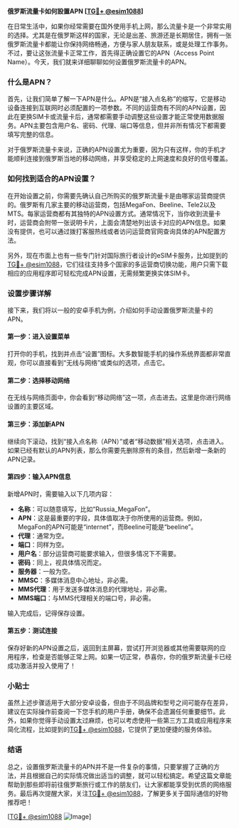 **俄罗斯流量卡如何設置APN [[TG💪+ @esim1088](https://t.me/s/esim1088)]**

在日常生活中，如果你经常需要在国外使用手机上网，那么流量卡是一个非常实用的选择。尤其是在俄罗斯这样的国家，无论是出差、旅游还是长期居住，拥有一张俄罗斯流量卡都能让你保持网络畅通，方便与家人朋友联系，或是处理工作事务。不过，要让这张流量卡正常工作，首先得正确设置它的APN（Access Point Name）。今天，我们就来详细聊聊如何设置俄罗斯流量卡的APN。

### 什么是APN？

首先，让我们简单了解一下APN是什么。APN是“接入点名称”的缩写，它是移动设备连接到互联网时必须配置的一项参数。不同的运营商有不同的APN设置，因此在更换SIM卡或流量卡后，通常都需要手动调整这些设置才能正常使用数据服务。APN主要包含用户名、密码、代理、端口等信息，但并非所有情况下都需要填写完整的信息。

对于俄罗斯流量卡来说，正确的APN设置尤为重要，因为只有这样，你的手机才能顺利连接到俄罗斯当地的移动网络，并享受稳定的上网速度和良好的信号覆盖。

### 如何找到适合的APN设置？

在开始设置之前，你需要先确认自己所购买的俄罗斯流量卡是由哪家运营商提供的。俄罗斯有几家主要的移动运营商，包括MegaFon、Beeline、Tele2以及MTS。每家运营商都有其独特的APN设置方式。通常情况下，当你收到流量卡时，运营商会附带一张说明卡片，上面会清楚地列出该卡对应的APN信息。如果没有提供，也可以通过拨打客服热线或者访问运营商官网查询具体的APN配置方法。

另外，现在市面上也有一些专门针对国际旅行者设计的eSIM卡服务，比如提到的[TG💪+ @esim1088](https://t.me/s/esim1088)，它们往往支持多个国家的多运营商切换功能，用户只需下载相应的应用程序即可轻松完成APN设置，无需频繁更换实体SIM卡。

### 设置步骤详解

接下来，我们将以一般的安卓手机为例，介绍如何手动设置俄罗斯流量卡的APN。

#### 第一步：进入设置菜单
打开你的手机，找到并点击“设置”图标。大多数智能手机的操作系统界面都非常直观，你可以直接看到“无线与网络”或类似的选项，点击它。

#### 第二步：选择移动网络
在无线与网络页面中，你会看到“移动网络”这一项，点击进去。这里是你进行网络设置的主要区域。

#### 第三步：添加新APN
继续向下滚动，找到“接入点名称（APN）”或者“移动数据”相关选项，点击进入。如果已经有默认的APN列表，那么你需要先删除原有的条目，然后新增一条新的APN记录。

#### 第四步：输入APN信息
新增APN时，需要输入以下几项内容：
- **名称**：可以随意填写，比如“Russia_MegaFon”。
- **APN**：这是最重要的字段，具体值取决于你所使用的运营商。例如，MegaFon的APN可能是“internet”，而Beeline可能是“beeline”。
- **代理**：通常为空。
- **端口**：同样为空。
- **用户名**：部分运营商可能要求输入，但很多情况下不需要。
- **密码**：同上，视具体情况而定。
- **服务器**：一般为空。
- **MMSC**：多媒体消息中心地址，非必需。
- **MMS代理**：用于发送多媒体消息的代理地址，非必需。
- **MMS端口**：与MMS代理相关的端口号，非必需。

输入完成后，记得保存设置。

#### 第五步：测试连接
保存好新的APN设置之后，返回到主屏幕，尝试打开浏览器或其他需要联网的应用程序，检查是否能够正常上网。如果一切正常，恭喜你，你的俄罗斯流量卡已经成功激活并投入使用了！

### 小贴士

虽然上述步骤适用于大部分安卓设备，但由于不同品牌和型号之间可能存在差异，建议在实际操作前查阅一下您手机的用户手册，确保不会遗漏任何重要细节。此外，如果你觉得手动设置太过麻烦，也可以考虑使用一些第三方工具或应用程序来简化流程，比如提到的[TG💪+ @esim1088](https://t.me/s/esim1088)，它提供了更加便捷的服务体验。

### 结语

总之，设置俄罗斯流量卡的APN并不是一件复杂的事情，只要掌握了正确的方法，并且根据自己的实际情况做出适当的调整，就可以轻松搞定。希望这篇文章能帮助到那些即将前往俄罗斯旅行或工作的朋友们，让大家都能享受到优质的网络服务。最后再次提醒大家，关注[TG💪+ @esim1088](https://t.me/s/esim1088)，了解更多关于国际通信的好物推荐吧！

[[TG💪+ @esim1088](https://t.me/s/esim1088) ![Image](https://i.postimg.cc/4NQfJmqS/Snipaste-2025-05-13-00-14-12.png)]